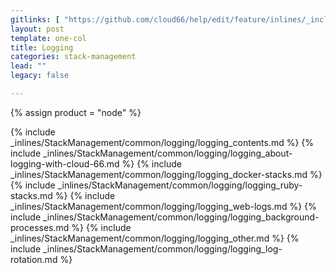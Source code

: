 ```yaml
---
gitlinks: [ "https://github.com/cloud66/help/edit/feature/inlines/_includes/_inlines/StackManagement/common/logging/logging_contents.md", "https://github.com/cloud66/help/edit/feature/inlines/_includes/_inlines/StackManagement/common/logging/logging_about-logging-with-cloud-66.md", "https://github.com/cloud66/help/edit/feature/inlines/_includes/_inlines/StackManagement/common/logging/logging_docker-stacks.md", "https://github.com/cloud66/help/edit/feature/inlines/_includes/_inlines/StackManagement/common/logging/logging_ruby-stacks.md", "https://github.com/cloud66/help/edit/feature/inlines/_includes/_inlines/StackManagement/common/logging/logging_web-logs.md", "https://github.com/cloud66/help/edit/feature/inlines/_includes/_inlines/StackManagement/common/logging/logging_background-processes.md", "https://github.com/cloud66/help/edit/feature/inlines/_includes/_inlines/StackManagement/common/logging/logging_other.md", "https://github.com/cloud66/help/edit/feature/inlines/_includes/_inlines/StackManagement/common/logging/logging_log-rotation.md" ]
layout: post
template: one-col
title: Logging
categories: stack-management
lead: ""
legacy: false

---
```

{% assign product = "node" %}

{% include _inlines/StackManagement/common/logging/logging_contents.md %}
{% include _inlines/StackManagement/common/logging/logging_about-logging-with-cloud-66.md %}
{% include _inlines/StackManagement/common/logging/logging_docker-stacks.md %}
{% include _inlines/StackManagement/common/logging/logging_ruby-stacks.md %}
{% include _inlines/StackManagement/common/logging/logging_web-logs.md %}
{% include _inlines/StackManagement/common/logging/logging_background-processes.md %}
{% include _inlines/StackManagement/common/logging/logging_other.md %}
{% include _inlines/StackManagement/common/logging/logging_log-rotation.md %}
